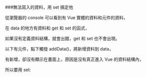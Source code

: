 ###無法寫入的資料，用 set 搞定他

從瀏覽器的 console 可以看到有 Vue 實體的資料和元件的資料，

在 data 的地方有資料和 get 和 set 的函式，

如果沒有定義資料結構，就會出錯，get 和 set 也不會出現。

以下有元件，點下觸發 addData()，將新增資料到 data，

有新增，卻沒有顯示在畫面上，原因是沒有真正進入 Vue 的資料結構內，

所以要用 set:

<div id="app">
  <table class="table">
    <tbody>
      <tr is="row-component" v-for="(item, key) in data" :item="item" :key="key"></tr>
    </tbody>
  </table>
</div>

<script type="text/x-template" id="row-component">
  <tr>
    <td>{{ item.name }}</td>
    <td>{{ item.cash }}</td>
    <td>{{ item.icash }}</td>
    <td>
      <span v-if="data.item">{{ data.item.name }}</span>
      <button class="btn btn-sm btn-primary" @click="addData()">寫入資料</button>
    </td>
  </tr>
</script>

<script>
var child = {
  props: ['item'],
  template: '#row-component',
  data: function() {
    return {
      data: {}
    }
  },
  methods: {
    addData: function() {
    //   this.data.item = {
    //     name: this.item.name
    //   }
    //   console.log(this.data, this);


    // this.$set( 指定位置, key, 要傳的值 ){}
    this.$set(this.data, 'item', {
      name: this.item.name
    });
    console.log(this.data, this);
    }
  },
  mounted: function() {
    console.log('Component:', this)
  }
}

var app = new Vue({
  el: '#app',
  data: {
    data: [
      {
        name: '小明',
        cash: 100,
        icash: 500,
      },
      {
        name: '杰倫',
        cash: 10000,
        icash: 5000,
      },
      {
        name: '漂亮阿姨',
        cash: 500,
        icash: 500,
      },
      {
        name: '老媽',
        cash: 10000,
        icash: 100,
      },
    ]
  },
  components: {
    "row-component": child
  },
  mounted: function() {
    console.log('Vue init:', this)
  }
});
</script>